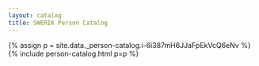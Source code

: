 ```yaml
---
layout: catalog
title: SWERIK Person Catalog
---
```

{% assign p = site.data._person-catalog.i-6i387mH6JJaFpEkVcQ6eNv %}
{% include person-catalog.html p=p %}

